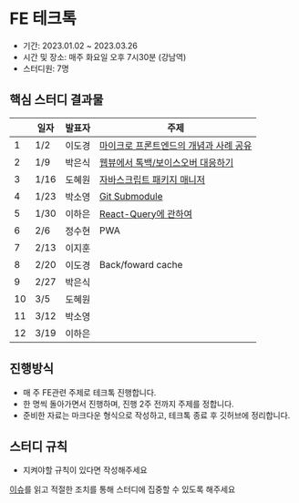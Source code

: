 # FE 테크톡

- 기간: 2023.01.02 ~ 2023.03.26
- 시간 및 장소: 매주 화요일 오후 7시30분 (강남역)
- 스터디원: 7명

## 핵심 스터디 결과물

|  | 일자  | 발표자 | 주제 |
|--|------|------|------|
| 1| 1/2  | 이도경 | [마이크로 프론트엔드의 개념과 사례 공유](https://github.com/Learning-Is-Vital-In-Development/24-frontend-tech-talk/blob/main/w01/%EB%B0%9C%ED%91%9C%EC%9E%90%EB%A3%8C.md) |
| 2| 1/9  | 박은식 | [웹뷰에서 톡백/보이스오버 대응하기](https://github.com/Learning-Is-Vital-In-Development/24-frontend-tech-talk/blob/main/w02/%EB%B0%9C%ED%91%9C%EC%9E%90%EB%A3%8C.md) |
| 3| 1/16 | 도혜원 | [자바스크립트 패키지 매니저](https://github.com/Learning-Is-Vital-In-Development/24-frontend-tech-talk/tree/main/w03) |
| 4| 1/23 | 박소영 | [Git Submodule](https://github.com/Learning-Is-Vital-In-Development/24-frontend-tech-talk/tree/main/w04) |
| 5| 1/30 | 이하은 | [React-Query에 관하여](https://github.com/Learning-Is-Vital-In-Development/24-frontend-tech-talk/blob/main/w05/%EB%B0%9C%ED%91%9C%EC%9E%90%EB%A3%8C.pdf) |
| 6| 2/6  | 정수현 | PWA |
| 7| 2/13 | 이지훈 | |
| 8| 2/20 | 이도경 | Back/foward cache |
| 9| 2/27 | 박은식 | |
|10| 3/5  | 도혜원 | |
|11| 3/12 | 박소영 | |
|12| 3/19 | 이하은 | |

## 진행방식

- 매 주 FE관련 주제로 테크톡 진행합니다.
- 한 명씩 돌아가면서 진행하며, 진행 2주 전까지 주제를 정합니다.
- 준비한 자료는 마크다운 형식으로 작성하고, 테크톡 종료 후 깃허브에 정리합니다.

## 스터디 규칙

- 지켜야할 규칙이 있다면 작성해주세요

[이슈](https://github.com/Learning-Is-Vital-In-Development/study-template/issues)를 읽고 적절한 조치를 통해 스터디에 집중할 수 있도록 해주세요
